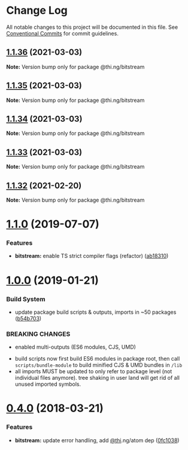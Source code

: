 # Change Log

All notable changes to this project will be documented in this file.
See [Conventional Commits](https://conventionalcommits.org) for commit guidelines.

## [1.1.36](https://github.com/thi-ng/umbrella/compare/@thi.ng/bitstream@1.1.35...@thi.ng/bitstream@1.1.36) (2021-03-03)

**Note:** Version bump only for package @thi.ng/bitstream





## [1.1.35](https://github.com/thi-ng/umbrella/compare/@thi.ng/bitstream@1.1.34...@thi.ng/bitstream@1.1.35) (2021-03-03)

**Note:** Version bump only for package @thi.ng/bitstream





## [1.1.34](https://github.com/thi-ng/umbrella/compare/@thi.ng/bitstream@1.1.33...@thi.ng/bitstream@1.1.34) (2021-03-03)

**Note:** Version bump only for package @thi.ng/bitstream





## [1.1.33](https://github.com/thi-ng/umbrella/compare/@thi.ng/bitstream@1.1.32...@thi.ng/bitstream@1.1.33) (2021-03-03)

**Note:** Version bump only for package @thi.ng/bitstream





## [1.1.32](https://github.com/thi-ng/umbrella/compare/@thi.ng/bitstream@1.1.31...@thi.ng/bitstream@1.1.32) (2021-02-20)

**Note:** Version bump only for package @thi.ng/bitstream





# [1.1.0](https://github.com/thi-ng/umbrella/compare/@thi.ng/bitstream@1.0.6...@thi.ng/bitstream@1.1.0) (2019-07-07)

### Features

* **bitstream:** enable TS strict compiler flags (refactor) ([ab18310](https://github.com/thi-ng/umbrella/commit/ab18310))

# [1.0.0](https://github.com/thi-ng/umbrella/compare/@thi.ng/bitstream@0.4.21...@thi.ng/bitstream@1.0.0) (2019-01-21)

### Build System

* update package build scripts & outputs, imports in ~50 packages ([b54b703](https://github.com/thi-ng/umbrella/commit/b54b703))

### BREAKING CHANGES

* enabled multi-outputs (ES6 modules, CJS, UMD)

- build scripts now first build ES6 modules in package root, then call
  `scripts/bundle-module` to build minified CJS & UMD bundles in `/lib`
- all imports MUST be updated to only refer to package level
  (not individual files anymore). tree shaking in user land will get rid of
  all unused imported symbols.

<a name="0.4.0"></a>
# [0.4.0](https://github.com/thi-ng/umbrella/compare/@thi.ng/bitstream@0.3.7...@thi.ng/bitstream@0.4.0) (2018-03-21)

### Features

* **bitstream:** update error handling, add [@thi](https://github.com/thi).ng/atom dep ([0fc1038](https://github.com/thi-ng/umbrella/commit/0fc1038))

